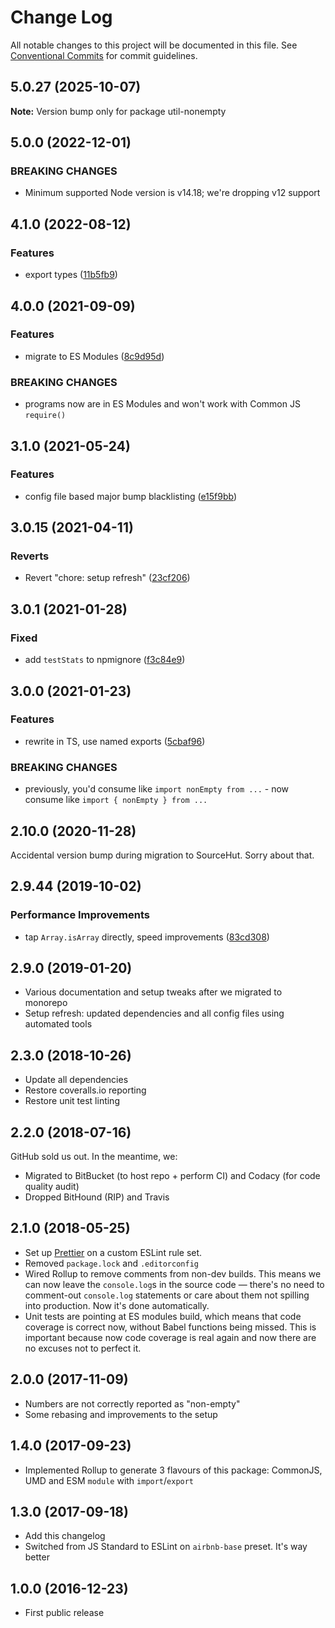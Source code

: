 # Change Log

All notable changes to this project will be documented in this file.
See [Conventional Commits](https://conventionalcommits.org) for commit guidelines.

## 5.0.27 (2025-10-07)

**Note:** Version bump only for package util-nonempty

## 5.0.0 (2022-12-01)

### BREAKING CHANGES

- Minimum supported Node version is v14.18; we're dropping v12 support

## 4.1.0 (2022-08-12)

### Features

- export types ([11b5fb9](https://github.com/codsen/codsen/commit/11b5fb936ce20e0a77c3a09806773e1cd7695c50))

## 4.0.0 (2021-09-09)

### Features

- migrate to ES Modules ([8c9d95d](https://github.com/codsen/codsen/commit/8c9d95d5dea0b769c2f070397141918a4893d575))

### BREAKING CHANGES

- programs now are in ES Modules and won't work with Common JS `require()`

## 3.1.0 (2021-05-24)

### Features

- config file based major bump blacklisting ([e15f9bb](https://github.com/codsen/codsen/commit/e15f9bba1c4fd5f847ac28b3f38fa6ee633f5dca))

## 3.0.15 (2021-04-11)

### Reverts

- Revert "chore: setup refresh" ([23cf206](https://github.com/codsen/codsen/commit/23cf206970a087ff0fa04e61f94d919f59ab3881))

## 3.0.1 (2021-01-28)

### Fixed

- add `testStats` to npmignore ([f3c84e9](https://github.com/codsen/codsen/commit/f3c84e95afc5514214312f913692d85b2e12eb29))

## 3.0.0 (2021-01-23)

### Features

- rewrite in TS, use named exports ([5cbaf96](https://github.com/codsen/codsen/commit/5cbaf962393d451ef5c15f3cf69e8ecd72691df6))

### BREAKING CHANGES

- previously, you'd consume like `import nonEmpty from ...` - now consume like `import { nonEmpty } from ...`

## 2.10.0 (2020-11-28)

Accidental version bump during migration to SourceHut. Sorry about that.

## 2.9.44 (2019-10-02)

### Performance Improvements

- tap `Array.isArray` directly, speed improvements ([83cd308](https://gitlab.com/codsen/codsen/commit/83cd308))

## 2.9.0 (2019-01-20)

- Various documentation and setup tweaks after we migrated to monorepo
- Setup refresh: updated dependencies and all config files using automated tools

## 2.3.0 (2018-10-26)

- Update all dependencies
- Restore coveralls.io reporting
- Restore unit test linting

## 2.2.0 (2018-07-16)

GitHub sold us out. In the meantime, we:

- Migrated to BitBucket (to host repo + perform CI) and Codacy (for code quality audit)
- Dropped BitHound (RIP) and Travis

## 2.1.0 (2018-05-25)

- Set up [Prettier](https://prettier.io) on a custom ESLint rule set.
- Removed `package.lock` and `.editorconfig`
- Wired Rollup to remove comments from non-dev builds. This means we can now leave the `console.log`s in the source code — there's no need to comment-out `console.log` statements or care about them not spilling into production. Now it's done automatically.
- Unit tests are pointing at ES modules build, which means that code coverage is correct now, without Babel functions being missed. This is important because now code coverage is real again and now there are no excuses not to perfect it.

## 2.0.0 (2017-11-09)

- Numbers are not correctly reported as "non-empty"
- Some rebasing and improvements to the setup

## 1.4.0 (2017-09-23)

- Implemented Rollup to generate 3 flavours of this package: CommonJS, UMD and ESM `module` with `import`/`export`

## 1.3.0 (2017-09-18)

- Add this changelog
- Switched from JS Standard to ESLint on `airbnb-base` preset. It's way better

## 1.0.0 (2016-12-23)

- First public release
